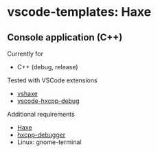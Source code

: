 # vscode-templates: Haxe

## Console application (C++)

Currently for
* C++ (debug, release)

Tested with VSCode extensions
* [vshaxe](https://marketplace.visualstudio.com/items?itemName=nadako.vshaxe)
* [vscode-hxcpp-debug](https://github.com/jcward/vscode-hxcpp-debug)

Additional requirements
* [Haxe](https://haxe.org)
* [hxcpp-debugger](https://github.com/HaxeFoundation/hxcpp-debugger)
* Linux: gnome-terminal